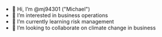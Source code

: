 - 👋 Hi, I’m @mj94301 ("Michael")
- 👀 I’m interested in business operations
- 🌱 I’m currently learning risk management
- 💞️ I’m looking to collaborate on climate change in business

<!---
mj94301/mj94301 is a ✨ special ✨ repository because its `README.md` (this file) appears on your GitHub profile.
You can click the Preview link to take a look at your changes.
--->
